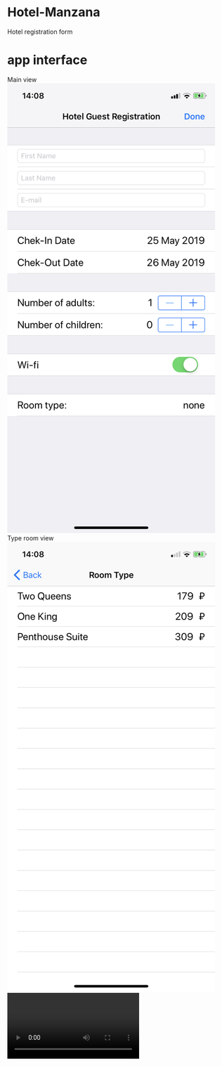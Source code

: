 # Hotel-Manzana
Hotel registration form

# app interface
Main view
![screenshot of sample](https://github.com/Davirepository/Hotel-Manzana/blob/master/Hotel%20Manzana/promo/IMG_0023.PNG)
Type room view
![screenshot of sample](https://github.com/Davirepository/Hotel-Manzana/blob/master/Hotel%20Manzana/promo/IMG_0024.PNG)
![video sample](https://github.com/Davirepository/Hotel-Manzana/blob/master/Hotel%20Manzana/promo/RPReplay_Final1558782292.MP4)
